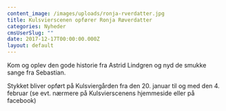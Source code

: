 ```yaml
---
content_image: /images/uploads/ronja-rverdatter.jpg
title: Kulsvierscenen opfører Ronja Røverdatter
categories: Nyheder
cmsUserSlug: ""
date: 2017-12-17T00:00:00.000Z
layout: default
---
```


Kom og oplev den gode historie fra Astrid Lindgren og nyd de smukke sange fra Sebastian.

Stykket bliver opført på Kulsviergården fra den 20. januar til og med den 4. februar (se evt. nærmere på Kulsvierscenens hjemmeside eller på facebook) 
 